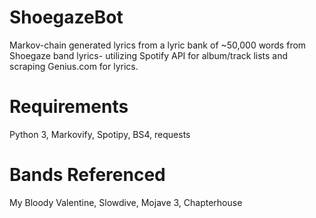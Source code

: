 # ShoegazeBot
Markov-chain generated lyrics from a lyric bank of ~50,000 words from Shoegaze band lyrics- utilizing Spotify API for album/track lists and scraping Genius.com for lyrics.

# Requirements
Python 3, Markovify, Spotipy, BS4, requests

# Bands Referenced
My Bloody Valentine, Slowdive, Mojave 3, Chapterhouse
